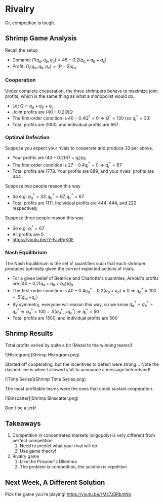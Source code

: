 # Rivalry

Or, competition is tough.

## Shrimp Game Analysis

Recall the setup

-   Demand: $P(q_a, q_b, q_c) = 45 - 0.2(q_a + q_b + q_c)$
-   Profit: $\Pi_i(q_a, q_b, q_c) = (P - 5)q_a$

### Cooperation

Under complete cooperation, the three shrimpers behave to maximize joint profits, which is the same thing as what a monopolist would do.

-   Let $Q = q_a + q_b + q_c$ 
-   Joint profits are $(40 - 0.2Q)Q$
-   The first‑order condition is $40 - 0.4Q^* = 0 \Rightarrow Q^* = 100$ (so $q_i^* = 33$)
-   Total profits are $2000$, and individual profits are $667$

### Optimal Defection

Suppose you expect your rivals to cooperate and produce $33$ per above.

-   Your profits are $(40 - 0.2(67 + q_i))q_i$
-   The first‑order condition is $27 - 0.4q_i^* = 0 \Rightarrow q_i^* = 67$
-   Total profits are $1778$. Your profits are $889$, and your rivals' profits are $444$

Suppose two people reason this way

-   So e.g. $q_a^* = 33, q_b^* = 67, q_c^* = 67$
-   Total profits are $1111$. Individual profits are $444$, $444$, and 222 respectively

Suppose three people reason this way

-   So e.g. $q_i^* = 67$
-   All profits are $0$
-   https://youtu.be/rY-FJvRqK0E

### Nash Equilibrium

The Nash Equilibrium is the set of quantities such that each shrimper produces optimally given the *correct* expected actions of rivals.

-   For a given belief of Beatrice and Charlotte's quantities, Arnold's profits are $(40 - 0.2(q_a + q_b + q_c))q_a$
-   The first‑order condition is $40 - 0.4q_a^* - 0.2(q_b + q_c) = 0 \Rightarrow q_a^* = 100 - .5(q_b, + q_c)$
-   By symmetry, everyone will reason this way, so we know $q_a^* = q_b^* = q_c^* \Rightarrow q_a^* = 100 - .5(q_a^*, + q_c^*) \Rightarrow q_i^* = 50$
-   Total profits are $1500$, and individual profits are $500$

## Shrimp Results

Total profits varied by quite a bit (Mazel to the winning teams!)

![Histogram](Shrimp Histogram.png)

Started off cooperating, but the incentives to defect were strong... Note the dashed line is when I allowed y'all to announce a message beforehand!

![Time Series](Shrimp Time Series.png)

The most profitable teams were the ones that could sustain cooperation.

![Binscatter](Shrimp Binscatter.png)

Don't be a jerk!

## Takeaways

1. Competition in concentrated markets (oligopoly) is very different from perfect competition
    1. Need to predict what your rival will do
    2. Use game theory!
2. Rivalry game
    1. Like the Prisoner's Dilemma
    2. The problem is competition, the solution is repetition

## Next Week, A Different Solution

Pick the game you're playing! https://youtu.be/rMz7JBRbmNo